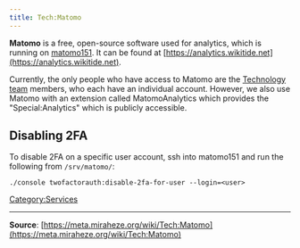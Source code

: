 ```yaml
---
title: Tech:Matomo
---
```


**Matomo** is a free, open-source software used for analytics, which is running on [matomo151](/tech-docs/techmatomo151). It can be found at [https://analytics.wikitide.net](https://analytics.wikitide.net).

Currently, the only people who have access to Matomo are the [Technology team](/tech-docs/techvolunteers) members, who each have an individual account. However, we also use Matomo with an extension called MatomoAnalytics which provides the "Special:Analytics" which is publicly accessible.

## Disabling 2FA 

To disable 2FA on a specific user account, ssh into matomo151 and run the following from `/srv/matomo/`:

`./console twofactorauth:disable-2fa-for-user --login=<user>`

[Category:Services](https://meta.miraheze.org/wiki/Category:Services)

----
**Source**: [https://meta.miraheze.org/wiki/Tech:Matomo](https://meta.miraheze.org/wiki/Tech:Matomo)